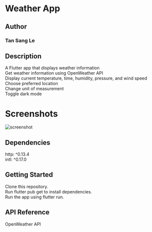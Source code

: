 # Weather App
## Author
### Tan Sang Le

## Description
A Flutter app that displays weather information<br /> 
Get weather information using OpenWeather API<br />
Display current temperature, time, humidity, pressure, and wind speed<br />
Choose preferred location<br />
Change unit of measurement<br />
Toggle dark mode<br />
# Screenshots
![screenshot](https://user-images.githubusercontent.com/67082439/221759843-2edcb5cf-8dc7-4d41-9db1-89ffeb67ccde.png)

## Dependencies
http: ^0.13.4<br />
intl: ^0.17.0<br />
## Getting Started
Clone this repository.<br />
Run flutter pub get to install dependencies.<br />
Run the app using flutter run.<br />

## API Reference
OpenWeather API
